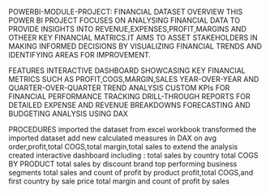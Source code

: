 POWERBI-MODULE-PROJECT: FINANCIAL DATASET
OVERVIEW
THIS POWER BI PROJECT FOCUSES ON ANALYSING FINANCIAL DATA TO PROVIDE INSIGHTS INTO REVENUE,EXPENSES,PROFIT,MARGINS AND OTHEER KEY FINANCIAL MATRICS.IT AIMS TO ASSET STAKEHOLDERS IN MAKING INFORMED DECISIONS BY VISUALIZING FINANCIAL TRENDS AND IDENTIFYING AREAS FOR IMPROVEMENT.

FEATURES
INTERACTIVE DASHBOARD SHOWCASING KEY FINANCIAL METRICS SUCH AS PROFIT,COGS,MARGIN,SALES YEAR-OVER-YEAR AND QUARTER-OVER-QUARTER TREND ANALYSIS CUSTOM KPIs FOR FINANCIAL PERFORMANCE TRACKING DRILL-THROUGH REPORTS FOR DETAILED EXPENSE AND REVENUE BREAKDOWNS FORECASTING AND BUDGETING ANALYSIS USING DAX

PROCEDURES
imported the dataset from excel workbook transformed the imported dataset add new calculated measures in DAX on avg order,profit,total COGS,total margin,total sales to extend the analysis created interactive dashboard including : total sales by country total COGS BY PRODUCT total sales by discount brand top performing business segments total sales and count of profit by product profit,total COGS,and first country by sale price total margin and count of profit by sales 
